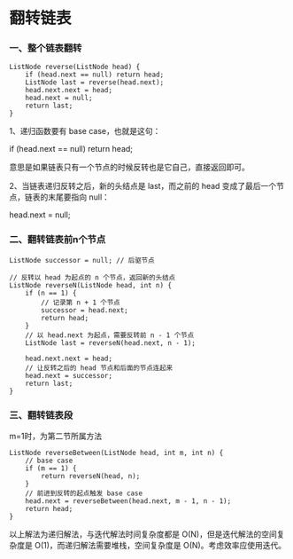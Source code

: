 # 翻转链表
### 一、整个链表翻转
```
ListNode reverse(ListNode head) {
    if (head.next == null) return head;
    ListNode last = reverse(head.next);
    head.next.next = head;
    head.next = null;
    return last;
}
```
1、递归函数要有 base case，也就是这句：

if (head.next == null) return head;

意思是如果链表只有一个节点的时候反转也是它自己，直接返回即可。

2、当链表递归反转之后，新的头结点是 last，而之前的 head 变成了最后一个节点，链表的末尾要指向 null：

head.next = null;

### 二、翻转链表前n个节点
```
ListNode successor = null; // 后驱节点

// 反转以 head 为起点的 n 个节点，返回新的头结点
ListNode reverseN(ListNode head, int n) {
    if (n == 1) { 
        // 记录第 n + 1 个节点
        successor = head.next;
        return head;
    }
    // 以 head.next 为起点，需要反转前 n - 1 个节点
    ListNode last = reverseN(head.next, n - 1);

    head.next.next = head;
    // 让反转之后的 head 节点和后面的节点连起来
    head.next = successor;
    return last;
}
```
### 三、翻转链表段

m=1时，为第二节所属方法
```
ListNode reverseBetween(ListNode head, int m, int n) {
    // base case
    if (m == 1) {
        return reverseN(head, n);
    }
    // 前进到反转的起点触发 base case
    head.next = reverseBetween(head.next, m - 1, n - 1);
    return head;
}
```
以上解法为递归解法，与迭代解法时间复杂度都是 O(N)，但是迭代解法的空间复杂度是 O(1)，而递归解法需要堆栈，空间复杂度是 O(N)。考虑效率应使用迭代。
